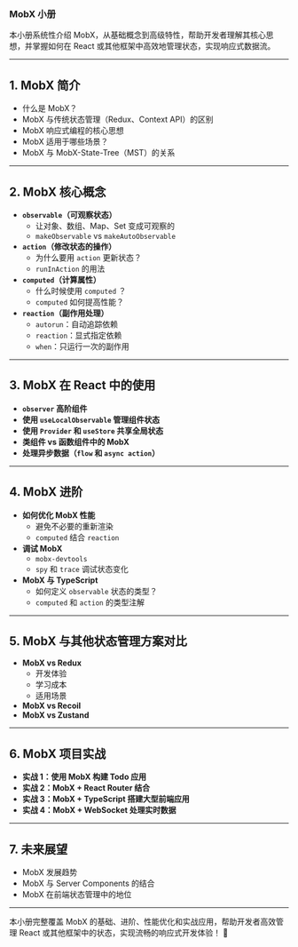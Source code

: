 ### **MobX 小册**

本小册系统性介绍 MobX，从基础概念到高级特性，帮助开发者理解其核心思想，并掌握如何在 React 或其他框架中高效地管理状态，实现响应式数据流。

---

## **1. MobX 简介**

- 什么是 MobX？
- MobX 与传统状态管理（Redux、Context API）的区别
- MobX 响应式编程的核心思想
- MobX 适用于哪些场景？
- MobX 与 MobX-State-Tree（MST）的关系

---

## **2. MobX 核心概念**

- **`observable`（可观察状态）**
  - 让对象、数组、Map、Set 变成可观察的
  - `makeObservable` vs `makeAutoObservable`
- **`action`（修改状态的操作）**
  - 为什么要用 `action` 更新状态？
  - `runInAction` 的用法
- **`computed`（计算属性）**
  - 什么时候使用 `computed` ？
  - `computed` 如何提高性能？
- **`reaction`（副作用处理）**
  - `autorun`：自动追踪依赖
  - `reaction`：显式指定依赖
  - `when`：只运行一次的副作用

---

## **3. MobX 在 React 中的使用**

- **`observer` 高阶组件**
- **使用 `useLocalObservable` 管理组件状态**
- **使用 `Provider` 和 `useStore` 共享全局状态**
- **类组件 vs 函数组件中的 MobX**
- **处理异步数据（`flow` 和 `async action`）**

---

## **4. MobX 进阶**

- **如何优化 MobX 性能**
  - 避免不必要的重新渲染
  - `computed` 结合 `reaction`
- **调试 MobX**
  - `mobx-devtools`
  - `spy` 和 `trace` 调试状态变化
- **MobX 与 TypeScript**
  - 如何定义 `observable` 状态的类型？
  - `computed` 和 `action` 的类型注解

---

## **5. MobX 与其他状态管理方案对比**

- **MobX vs Redux**
  - 开发体验
  - 学习成本
  - 适用场景
- **MobX vs Recoil**
- **MobX vs Zustand**

---

## **6. MobX 项目实战**

- **实战 1：使用 MobX 构建 Todo 应用**
- **实战 2：MobX + React Router 结合**
- **实战 3：MobX + TypeScript 搭建大型前端应用**
- **实战 4：MobX + WebSocket 处理实时数据**

---

## **7. 未来展望**

- MobX 发展趋势
- MobX 与 Server Components 的结合
- MobX 在前端状态管理中的地位

---

本小册完整覆盖 MobX 的基础、进阶、性能优化和实战应用，帮助开发者高效管理 React 或其他框架中的状态，实现流畅的响应式开发体验！ 🚀
